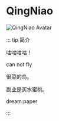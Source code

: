 # QingNiao

<img :src="$withBase('/Member Avatar/QingNiao.jpg')" alt="QingNiao Avatar">

::: tip 简介

咕咕咕咕！

can not fly

很菜的鸟。

副业是买水蜜桃。

dream:paper

:::

